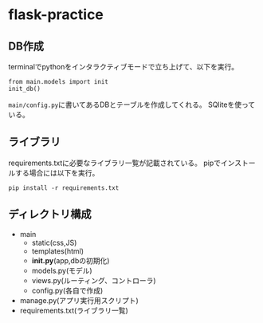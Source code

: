 # flask-practice

## DB作成

terminalでpythonをインタラクティブモードで立ち上げて、以下を実行。

```bash:terminal
from main.models import init
init_db()
```
`main/config.py`に書いてあるDBとテーブルを作成してくれる。
SQliteを使っている。

## ライブラリ

requirements.txtに必要なライブラリ一覧が記載されている。
pipでインストールする場合には以下を実行。

```bash:terminal
pip install -r requirements.txt
```

## ディレクトリ構成

* main
    * static(css,JS)
    * templates(html)
    * __init.py__(app,dbの初期化)
    * models.py(モデル)
    * views.py(ルーティング、コントローラ)
    * config.py(各自で作成)
* manage.py(アプリ実行用スクリプト)
* requirements.txt(ライブラリ一覧)
